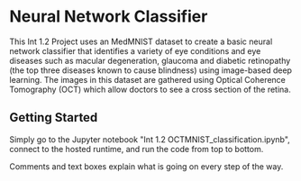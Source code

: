 # Neural Network Classifier

This Int 1.2 Project uses an MedMNIST dataset to create a basic neural network classifier that identifies a variety of eye conditions and eye diseases such as macular degeneration, glaucoma and diabetic retinopathy (the top three diseases known to cause blindness) using image-based deep learning.  The images in this dataset are gathered using Optical Coherence Tomography (OCT) which allow doctors to see a cross section of the retina.

## Getting Started

Simply go to the Jupyter notebook "Int 1.2 OCTMNIST_classification.ipynb", connect to the hosted runtime, and run the code from top to bottom.

Comments and text boxes explain what is going on every step of the way.
